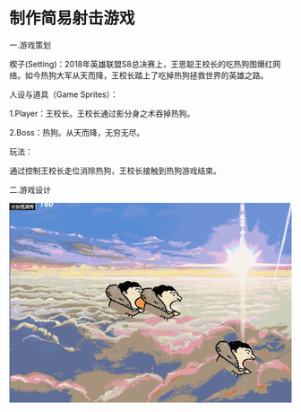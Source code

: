 # 制作简易射击游戏

一.游戏策划

楔子(Setting)：2018年英雄联盟S8总决赛上，王思聪王校长的吃热狗图爆红网络。如今热狗大军从天而降，王校长踏上了吃掉热狗拯救世界的英雄之路。

人设与道具（Game Sprites）：

1.Player：王校长。王校长通过影分身之术吞掉热狗。

2.Boss：热狗。从天而降，无穷无尽。

玩法：

通过控制王校长走位消除热狗，王校长接触到热狗游戏结束。

二.游戏设计



![1](images/WXZ游戏.gif)